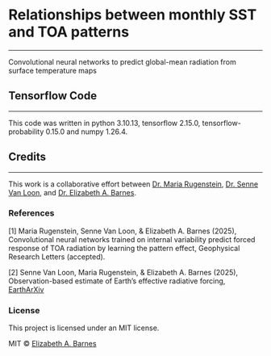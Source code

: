# Relationships between monthly SST and TOA patterns

***
Convolutional neural networks to predict global-mean radiation from surface temperature maps

## Tensorflow Code

***
This code was written in python 3.10.13, tensorflow 2.15.0, tensorflow-probability 0.15.0 and numpy 1.26.4.

## Credits

***
This work is a collaborative effort between [Dr. Maria Rugenstein](https://www.atmos.colostate.edu/people/faculty/rugenstein/), [Dr. Senne Van Loon](https://scholar.google.com/citations?user=6h7ft20AAAAJ&hl=en), and [Dr. Elizabeth A. Barnes](https://barnes.atmos.colostate.edu).

### References

[1] Maria Rugenstein, Senne Van Loon, & Elizabeth A. Barnes (2025), Convolutional neural networks trained on internal variability predict forced response of TOA radiation by learning the pattern effect, Geophysical Research Letters (accepted).

[2] Senne Van Loon, Maria Rugenstein, & Elizabeth A. Barnes (2025), Observation-based estimate of Earth’s effective radiative forcing, [EarthArXiv](https://doi.org/10.31223/X5FM8P)

### License

This project is licensed under an MIT license.

MIT © [Elizabeth A. Barnes](https://github.com/eabarnes1010)
